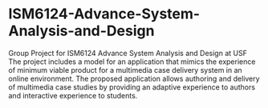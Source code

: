 # ISM6124-Advance-System-Analysis-and-Design
 Group Project for ISM6124 Advance System Analysis and Design at USF
<br/>
The project includes a model for an application that mimics the experience of minimum viable product for a multimedia case delivery system in an online environment.
The proposed application allows authoring and delivery of multimedia case studies by providing an adaptive experience to authors and interactive experience to students.
